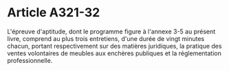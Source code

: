# Article A321-32

L'épreuve d'aptitude, dont le programme figure à l'annexe 3-5 au présent livre, comprend au plus trois entretiens, d'une durée de vingt minutes chacun, portant respectivement sur des matières juridiques, la pratique des ventes volontaires de meubles aux enchères publiques et la réglementation professionnelle.